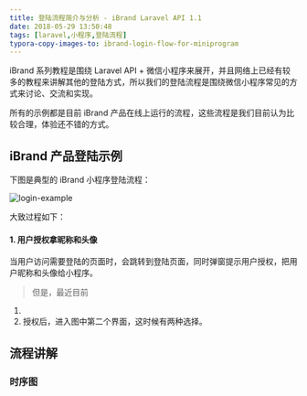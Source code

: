 ```yaml
---
title: 登陆流程简介与分析 - iBrand Laravel API 1.1
date: 2018-05-29 13:50:48
tags: [laravel,小程序,登陆流程]
typora-copy-images-to: ibrand-login-flow-for-miniprogram
---
```


iBrand 系列教程是围绕 Laravel API + 微信小程序来展开，并且网络上已经有较多的教程来讲解其他的登陆方式，所以我们的登陆流程是围绕微信小程序常见的方式来讨论、交流和实现。

所有的示例都是目前 iBrand 产品在线上运行的流程，这些流程是我们目前认为比较合理，体验还不错的方式。



## iBrand 产品登陆示例

下图是典型的 iBrand  小程序登陆流程：

![login-example](F:\elementvip\hexo-blog\source\_posts\ibrand-login-flow-for-miniprogram\ibrand-login.jpg)

大致过程如下：

#### 1. 用户授权拿昵称和头像

当用户访问需要登陆的页面时，会跳转到登陆页面，同时弹窗提示用户授权，把用户昵称和头像给小程序。

> 但是，最近目前

1. 
2. 授权后，进入图中第二个界面，这时候有两种选择。



## 流程讲解



### 时序图



